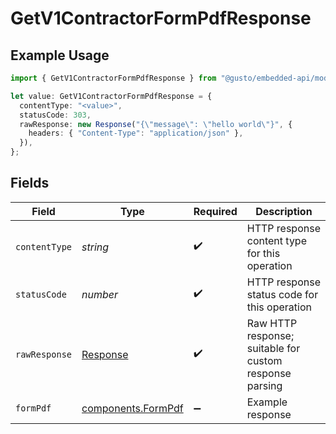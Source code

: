 # GetV1ContractorFormPdfResponse

## Example Usage

```typescript
import { GetV1ContractorFormPdfResponse } from "@gusto/embedded-api/models/operations/getv1contractorformpdf.js";

let value: GetV1ContractorFormPdfResponse = {
  contentType: "<value>",
  statusCode: 303,
  rawResponse: new Response("{\"message\": \"hello world\"}", {
    headers: { "Content-Type": "application/json" },
  }),
};
```

## Fields

| Field                                                                 | Type                                                                  | Required                                                              | Description                                                           |
| --------------------------------------------------------------------- | --------------------------------------------------------------------- | --------------------------------------------------------------------- | --------------------------------------------------------------------- |
| `contentType`                                                         | *string*                                                              | :heavy_check_mark:                                                    | HTTP response content type for this operation                         |
| `statusCode`                                                          | *number*                                                              | :heavy_check_mark:                                                    | HTTP response status code for this operation                          |
| `rawResponse`                                                         | [Response](https://developer.mozilla.org/en-US/docs/Web/API/Response) | :heavy_check_mark:                                                    | Raw HTTP response; suitable for custom response parsing               |
| `formPdf`                                                             | [components.FormPdf](../../models/components/formpdf.md)              | :heavy_minus_sign:                                                    | Example response                                                      |